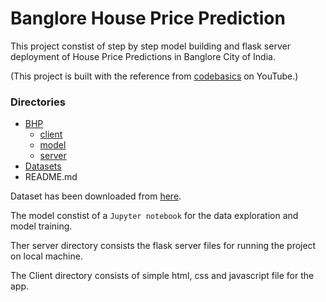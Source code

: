 # Banglore House Price Prediction

This project constist of step by step model building and flask server deployment of House Price Predictions in Banglore City of India.

(This project is built with the reference from [codebasics](https://www.youtube.com/playlist?list=PLeo1K3hjS3uu7clOTtwsp94PcHbzqpAdg) on YouTube.)

### Directories
- [BHP](https://github.com/ameyadike/HousePricePrediction/tree/main/BHP)
    - [client](https://github.com/ameyadike/HousePricePrediction/tree/main/BHP/client)
    - [model](https://github.com/ameyadike/HousePricePrediction/tree/main/BHP/model)
    - [server](https://github.com/ameyadike/HousePricePrediction/tree/main/BHP/server)
- [Datasets](https://github.com/ameyadike/HousePricePrediction/tree/main/Datasets)
- README.md

Dataset has been downloaded from [here](https://www.kaggle.com/datasets/amitabhajoy/bengaluru-house-price-data).

The model constist of a `Jupyter notebook` for the data exploration and model training.

Ther server directory consists the flask server files for running the project on local machine.

The Client directory consists of simple html, css and javascript file for the app.
